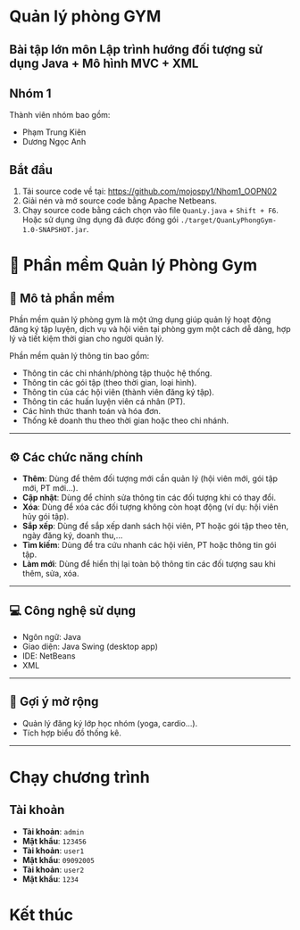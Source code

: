 # Quản lý phòng GYM
## Bài tập lớn môn Lập trình hướng đối tượng sử dụng Java + Mô hình MVC + XML 
## Nhóm 1
Thành viên nhóm bao gồm:
- Phạm Trung Kiên
- Dương Ngọc Anh
## Bắt đầu
1. Tải source code về tại:
https://github.com/mojospy1/Nhom1_OOPN02
2. Giải nén và mở source code bằng Apache Netbeans.
3. Chạy source code bằng cách chọn vào file `QuanLy.java` + `Shift + F6`. Hoặc sử dụng ứng dụng đã được đóng gói `./target/QuanLyPhongGym-1.0-SNAPSHOT.jar`.
# 📘 Phần mềm Quản lý Phòng Gym

## 📝 Mô tả phần mềm

Phần mềm quản lý phòng gym là một ứng dụng giúp quản lý hoạt động đăng ký tập luyện, dịch vụ và hội viên tại phòng gym một cách dễ dàng, hợp lý và tiết kiệm thời gian cho người quản lý.

Phần mềm quản lý thông tin bao gồm:

- Thông tin các chi nhánh/phòng tập thuộc hệ thống.
- Thông tin các gói tập (theo thời gian, loại hình).
- Thông tin của các hội viên (thành viên đăng ký tập).
- Thông tin các huấn luyện viên cá nhân (PT).
- Các hình thức thanh toán và hóa đơn.
- Thống kê doanh thu theo thời gian hoặc theo chi nhánh.

---

## ⚙️ Các chức năng chính

- **Thêm**: Dùng để thêm đối tượng mới cần quản lý (hội viên mới, gói tập mới, PT mới...).
- **Cập nhật**: Dùng để chỉnh sửa thông tin các đối tượng khi có thay đổi.
- **Xóa**: Dùng để xóa các đối tượng không còn hoạt động (ví dụ: hội viên hủy gói tập).
- **Sắp xếp**: Dùng để sắp xếp danh sách hội viên, PT hoặc gói tập theo tên, ngày đăng ký, doanh thu,...
- **Tìm kiếm**: Dùng để tra cứu nhanh các hội viên, PT hoặc thông tin gói tập.
- **Làm mới**: Dùng để hiển thị lại toàn bộ thông tin các đối tượng sau khi thêm, sửa, xóa.

---

## 💻 Công nghệ sử dụng

- Ngôn ngữ: Java
- Giao diện: Java Swing (desktop app)
- IDE: NetBeans
- XML

---

## 📌 Gợi ý mở rộng

- Quản lý đăng ký lớp học nhóm (yoga, cardio...).
- Tích hợp biểu đồ thống kê.

---

# Chạy chương trình
## Tài khoản
- **Tài khoản**: `admin`
- **Mật khẩu**: `123456`
-  **Tài khoản**: `user1`
- **Mật khẩu**: `09092005`
-  **Tài khoản**: `user2`
- **Mật khẩu**: `1234`

# Kết thúc
